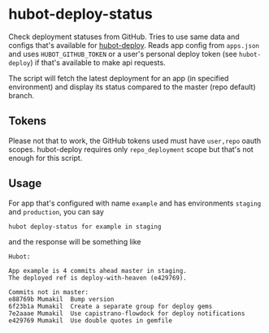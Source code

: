 hubot-deploy-status
===================

Check deployment statuses from GitHub. Tries to use same data and configs that's available for [hubot-deploy](https://github.com/hubot-deploy). Reads app config from `apps.json` and uses `HUBOT_GITHUB_TOKEN` or a user's personal deploy token (see `hubot-deploy`) if that's available to make api requests.

The script will fetch the latest deployment for an app (in specified environment) and display its status compared to the master (repo default) branch.

Tokens
------

Please not that to work, the GitHub tokens used must have `user,repo` oauth scopes. hubot-deploy requires only `repo_deployment` scope but that's not enough for this script.

Usage
-----

For app that's configured with name `example` and has environments `staging` and `production`, you can say

```
hubot deploy-status for example in staging
```

and the response will be something like

```
Hubot:

App example is 4 commits ahead master in staging.
The deployed ref is deploy-with-heaven (e429769).

Commits not in master:
e88769b Mumakil  Bump version
6f23b1a Mumakil  Create a separate group for deploy gems
7e2aaae Mumakil  Use capistrano-flowdock for deploy notifications
e429769 Mumakil  Use double quotes in gemfile

```
